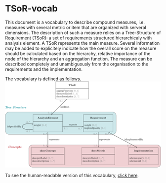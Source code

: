 # TSoR-vocab
This document is a vocabulary to describe compound measures, i.e. measures with several metric or item that are organized with serveral dimensions. The description of such a measure relies on a Tree-Structure of Requirement (TSoR): a set of requirements structured hierarchicaly with analysis element. A TSoR represents the main measure. Several information may be added to explicitely indicate how the overall score on the measure should be calculated based on the hierarchy, relative importance of the node of the hierarchy and an aggregation function. The measure can be described completely and unambiguously from the organisation to the requirements and the implementation.

The vocabulary is defined as follows.
[![Vocabulary illustration](illustration.svg)](illustration.svg)

To see the human-readable version of this vocabulary, [click here](https://w3id.org/lode/owlapi/https://raw.githubusercontent.com/Jendersen/TSoR-vocab/main/cmd_vocab.xml).
